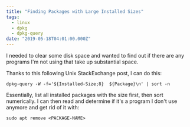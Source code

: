 ```yaml
---
title: "Finding Packages with Large Installed Sizes"
tags:
  - linux
  - dpkg
  - dpkg-query
date: "2019-05-18T04:01:00.000Z"
---
```


I needed to clear some disk space and wanted to find out if there are any programs I'm not using that take up substantial space.

Thanks to this following Unix StackExchange post, I can do this:

```
dpkg-query -W -f='${Installed-Size;8}  ${Package}\n' | sort -n
```

Essentially, list all installed packages with the size first, then sort numerically. I can then read and determine if it's a program I don't use anymore and get rid of it with:

```
sudo apt remove <PACKAGE-NAME>
```